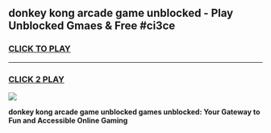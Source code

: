 
## donkey kong arcade game unblocked - Play Unblocked Gmaes & Free #ci3ce
<h3>
<a href="https://premium.freeplayer.one?title=donkey_kong_arcade_game_unblocked&ref=01M">CLICK TO PLAY</a></h3>
<hr>

<h3>
<a href="https://premium.freeplayer.one?title=donkey_kong_arcade_game_unblocked&ref=01M">CLICK 2 PLAY</a>
  
</h3>

<a href="https://premium.freeplayer.one?title=donkey_kong_arcade_game_unblocked&ref=01M"><img src="https://clearcache.store/games.png"></a>


**donkey kong arcade game unblocked games unblocked: Your Gateway to Fun and Accessible Online Gaming**
